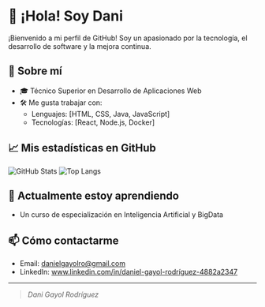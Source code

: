 # 👋 ¡Hola! Soy Dani

¡Bienvenido a mi perfil de GitHub! Soy un apasionado por la tecnología, el desarrollo de software y la mejora continua.

## 🚀 Sobre mí

- 🎓 Técnico Superior en Desarrollo de Aplicaciones Web
- 🛠️ Me gusta trabajar con:
  - Lenguajes: [HTML, CSS, Java, JavaScript]
  - Tecnologías: [React, Node.js, Docker]

## 📈 Mis estadísticas en GitHub

![GitHub Stats](https://github-readme-stats.vercel.app/api?username=daniii19&show_icons=true&theme=radical)
![Top Langs](https://github-readme-stats.vercel.app/api/top-langs/?username=daniii19&layout=compact&theme=radical)

## 🌱 Actualmente estoy aprendiendo

- Un curso de especialización en Inteligencia Artificial y BigData

## 📫 Cómo contactarme

- Email: danielgayolro@gmail.com
- LinkedIn: www.linkedin.com/in/daniel-gayol-rodríguez-4882a2347

---

> *Dani Gayol Rodríguez*
